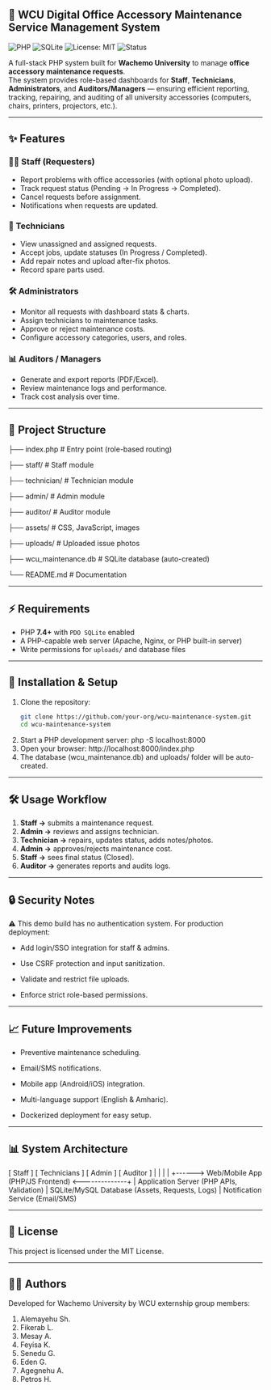 ## 🏢 WCU Digital Office Accessory Maintenance Service Management System
![PHP](https://img.shields.io/badge/PHP-7.4%2B-blue?logo=php)
![SQLite](https://img.shields.io/badge/SQLite-Supported-green?logo=sqlite)
![License: MIT](https://img.shields.io/badge/License-MIT-yellow.svg)
![Status](https://img.shields.io/badge/Status-In_Development-orange)

A full-stack PHP system built for **Wachemo University** to manage **office accessory maintenance requests**.  
The system provides role-based dashboards for **Staff**, **Technicians**, **Administrators**, and **Auditors/Managers** — ensuring efficient reporting, tracking, repairing, and auditing of all university accessories (computers, chairs, printers, projectors, etc.).

---

## ✨ Features

### 👨‍💼 Staff (Requesters)
- Report problems with office accessories (with optional photo upload).
- Track request status (Pending → In Progress → Completed).
- Cancel requests before assignment.
- Notifications when requests are updated.

### 🔧 Technicians
- View unassigned and assigned requests.
- Accept jobs, update statuses (In Progress / Completed).
- Add repair notes and upload after-fix photos.
- Record spare parts used.

### 🛠 Administrators
- Monitor all requests with dashboard stats & charts.
- Assign technicians to maintenance tasks.
- Approve or reject maintenance costs.
- Configure accessory categories, users, and roles.

### 📊 Auditors / Managers
- Generate and export reports (PDF/Excel).
- Review maintenance logs and performance.
- Track cost analysis over time.

---

## 📂 Project Structure

├── index.php # Entry point (role-based routing)

├── staff/ # Staff module

├── technician/ # Technician module

├── admin/ # Admin module

├── auditor/ # Auditor module

├── assets/ # CSS, JavaScript, images

├── uploads/ # Uploaded issue photos

├── wcu_maintenance.db # SQLite database (auto-created)

└── README.md # Documentation

---

## ⚡ Requirements

- PHP **7.4+** with `PDO SQLite` enabled  
- A PHP-capable web server (Apache, Nginx, or PHP built-in server)  
- Write permissions for `uploads/` and database files  

---

## 🚀 Installation & Setup

1. Clone the repository:
   ```bash
   git clone https://github.com/your-org/wcu-maintenance-system.git
   cd wcu-maintenance-system
2. Start a PHP development server:
   php -S localhost:8000
3. Open your browser:
   http://localhost:8000/index.php
4. The database (wcu_maintenance.db) and uploads/ folder will be auto-created.

---
## 🛠 Usage Workflow

1. **Staff →** submits a maintenance request.
2. **Admin →** reviews and assigns technician.
3. **Technician →** repairs, updates status, adds notes/photos.
4. **Admin →** approves/rejects maintenance cost.
5. **Staff →** sees final status (Closed).
6. **Auditor →** generates reports and audits logs.
---
## 🔒 Security Notes

⚠️ This demo build has no authentication system.
For production deployment:

- Add login/SSO integration for staff & admins.

- Use CSRF protection and input sanitization.

- Validate and restrict file uploads.

- Enforce strict role-based permissions.

---
## 📈 Future Improvements

- Preventive maintenance scheduling.

- Email/SMS notifications.

- Mobile app (Android/iOS) integration.

- Multi-language support (English & Amharic).

- Dockerized deployment for easy setup.

---
## 📊 System Architecture
[ Staff ]        [ Technicians ]        [ Admin ]        [ Auditor ]
    |                 |                     |                |
    +------> Web/Mobile App (PHP/JS Frontend) <--------------+
                        |
                Application Server (PHP APIs, Validation)
                        |
                SQLite/MySQL Database (Assets, Requests, Logs)
                        |
                Notification Service (Email/SMS)

---
## 📝 License
This project is licensed under the MIT License.

---
## 👨‍💻 Authors

Developed for Wachemo University by WCU externship group members:
1. Alemayehu Sh.
2. Fikerab L.
3. Mesay A.
4. Feyisa K.
5. Senedu G.
6. Eden G.
7. Agegnehu A.
8. Petros H.
 
